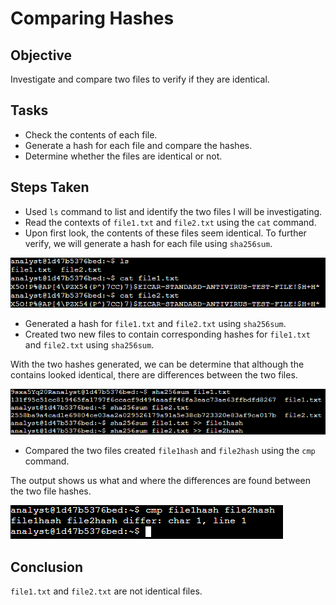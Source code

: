 # Comparing Hashes
## Objective
Investigate and compare two files to verify if they are identical.
## Tasks
* Check the contents of each file.
* Generate a hash for each file and compare the hashes.
* Determine whether the files are identical or not.
## Steps Taken
* Used ```ls``` command to list and identify the two files I will be investigating.
* Read the contexts of ```file1.txt``` and ```file2.txt``` using the ```cat``` command.
* Upon first look, the contents of these files seem identical. To further verify, we will generate a hash for each file using ```sha256sum```.

![1.png](https://github.com/iduredia97/Comparing-Hashes/blob/main/1%20(1).png)
* Generated a hash for ```file1.txt``` and ```file2.txt``` using ```sha256sum```.
* Created two new files to contain corresponding hashes for ```file1.txt``` and ```file2.txt``` using ```sha256sum```.

With the two hashes generated, we can be determine that although the contains looked identical, there are differences between the two files.

![2.png](https://github.com/iduredia97/Comparing-Hashes/blob/main/2%20(1).png)
* Compared the two files created ```file1hash``` and ```file2hash``` using the ```cmp``` command.

The output shows us what and where the differences are found between the two file hashes.

![3.png](https://github.com/iduredia97/Comparing-Hashes/blob/main/3%20(1).png)
## Conclusion
```file1.txt``` and ```file2.txt``` are not identical files.
